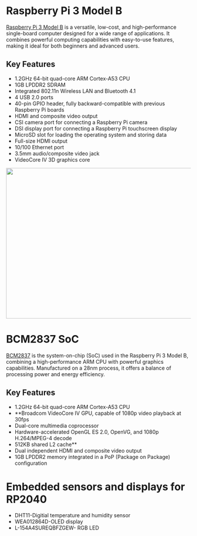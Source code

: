 # Raspberry Pi 3 Model B

[Raspberry Pi 3 Model B](https://datasheets.raspberrypi.com/rpi3/raspberry-pi-3-b-plus-product-brief.pdf) is a versatile, low-cost, and high-performance single-board computer designed for a wide range of applications. It combines powerful computing capabilities with easy-to-use features, making it ideal for both beginners and advanced users.

## Key Features

- 1.2GHz 64-bit quad-core ARM Cortex-A53 CPU
- 1GB LPDDR2 SDRAM
- Integrated 802.11n Wireless LAN and Bluetooth 4.1
- 4 USB 2.0 ports
- 40-pin GPIO header, fully backward-compatible with previous Raspberry Pi boards
- HDMI and composite video output
- CSI camera port for connecting a Raspberry Pi camera
- DSI display port for connecting a Raspberry Pi touchscreen display
- MicroSD slot for loading the operating system and storing data
- Full-size HDMI output
- 10/100 Ethernet port
- 3.5mm audio/composite video jack
- VideoCore IV 3D graphics core

<p align="center">
  <img width="608" height="410" src="https://github.com/DochevM/Raspberry_Pi_3/blob/main/Documents/2525225-40-removebg-preview.png">
</p>

# BCM2837 SoC

[BCM2837](https://datasheets.raspberrypi.com/bcm2837/bcm2837-datasheet.pdf) is the system-on-chip (SoC) used in the Raspberry Pi 3 Model B, combining a high-performance ARM CPU with powerful graphics capabilities. Manufactured on a 28nm process, it offers a balance of processing power and energy efficiency.

## Key Features

- 1.2GHz 64-bit quad-core ARM Cortex-A53 CPU
- **Broadcom VideoCore IV GPU, capable of 1080p video playback at 30fps
- Dual-core multimedia coprocessor
- Hardware-accelerated OpenGL ES 2.0, OpenVG, and 1080p H.264/MPEG-4 decode
- 512KB shared L2 cache**
- Dual independent HDMI and composite video output
- 1GB LPDDR2 memory integrated in a PoP (Package on Package) configuration


# Embedded sensors and displays for RP2040
- DHT11-Digitial temperature and humidity sensor
- WEA012864D-OLED display
- L-154A4SUREQBFZGEW- RGB LED
